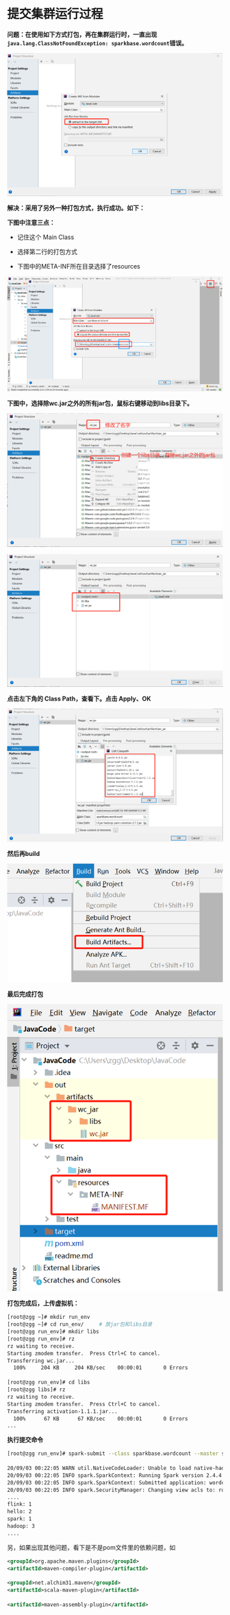 # 提交集群运行过程

**问题：在使用如下方式打包，再在集群运行时，一直出现`java.lang.ClassNotFoundException: sparkbase.wordcount`错误。**

![submitcluster01](./image/submitcluster01.png)

**解决：采用了另外一种打包方式，执行成功。如下：**

**下图中注意三点：**

- 记住这个 Main Class

- 选择第二行的打包方式

- 下图中的META-INF所在目录选择了resources

![submitcluster02](./image/submitcluster02.png)

**下图中，选择除wc.jar之外的所有jar包，鼠标右键移动到libs目录下。**

![submitcluster03](./image/submitcluster03.png)

![submitcluster04](./image/submitcluster04.png)

**点击左下角的 Class Path，查看下。点击 Apply、OK**

![submitcluster06](./image/submitcluster06.png)

**然后再build**

![submitcluster05](./image/submitcluster05.png)

**最后完成打包**

![submitcluster07](./image/submitcluster07.png)

**打包完成后，上传虚拟机：**

```sh
[root@zgg ~]# mkdir run_env
[root@zgg ~]# cd run_env/     # 放jar包和libs目录
[root@zgg run_env]# mkdir libs
[root@zgg run_env]# rz
rz waiting to receive.
Starting zmodem transfer.  Press Ctrl+C to cancel.
Transferring wc.jar...
  100%     204 KB     204 KB/sec    00:00:01       0 Errors  

[root@zgg run_env]# cd libs
[root@zgg libs]# rz
rz waiting to receive.
Starting zmodem transfer.  Press Ctrl+C to cancel.
Transferring activation-1.1.1.jar...
  100%      67 KB      67 KB/sec    00:00:01       0 Errors  
...
```

**执行提交命令**

```sh
[root@zgg run_env]# spark-submit --class sparkbase.wordcount --master spark://zgg:7077  wc.jar hdfs://zgg:9000/in/wc.txt

20/09/03 00:22:05 WARN util.NativeCodeLoader: Unable to load native-hadoop library for your platform... using builtin-java classes where applicable
20/09/03 00:22:05 INFO spark.SparkContext: Running Spark version 2.4.4
20/09/03 00:22:05 INFO spark.SparkContext: Submitted application: wordcount
20/09/03 00:22:05 INFO spark.SecurityManager: Changing view acls to: root
....
flink: 1
hello: 2
spark: 1
hadoop: 3
....
```

另，如果出现其他问题，看下是不是pom文件里的依赖问题，如

```xml
<groupId>org.apache.maven.plugins</groupId>
<artifactId>maven-compiler-plugin</artifactId>

<groupId>net.alchim31.maven</groupId>
<artifactId>scala-maven-plugin</artifactId>

<artifactId>maven-assembly-plugin</artifactId>
```